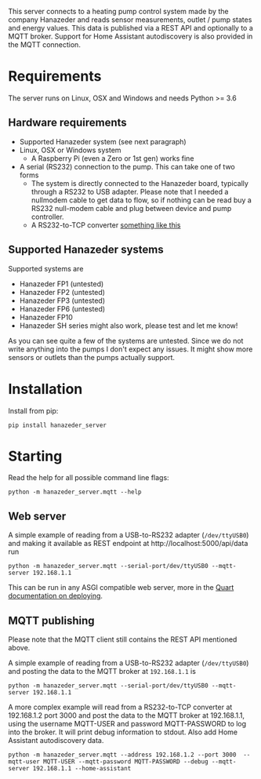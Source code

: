 This server connects to a heating pump control system made by the company Hanazeder and reads sensor measurements, outlet / pump states and energy values.
This data is published via a REST API and optionally to a MQTT broker. Support for Home Assistant autodiscovery is also provided in the MQTT connection.

# Requirements

The server runs on Linux, OSX and Windows and needs Python >= 3.6

## Hardware requirements
- Supported Hanazeder system (see next paragraph)
- Linux, OSX or Windows system
  - A Raspberry Pi (even a Zero or 1st gen) works fine
- A serial (RS232) connection to the pump. This can take one of two forms
  - The system is directly connected to the Hanazeder board, typically through a RS232 to USB adapter. Please note that I needed a nullmodem cable to get data to flow, so if nothing can be read buy a RS232 null-modem cable and plug between device and pump controller.
  - A RS232-to-TCP converter [something like this](https://cablematic.com/de/products/category/server-tcpip-rs232/)

## Supported Hanazeder systems
Supported systems are
- Hanazeder FP1 (untested)
- Hanazeder FP2 (untested)
- Hanazeder FP3 (untested)
- Hanazeder FP6 (untested)
- Hanazeder FP10
- Hanazeder SH series might also work, please test and let me know!

As you can see quite a few of the systems are untested. Since we do not write anything
into the pumps I don't expect any issues. It might show more sensors or outlets than the pumps actually support.

# Installation
Install from pip:
```
pip install hanazeder_server
```


# Starting

Read the help for all possible command line flags:
```
python -m hanazeder_server.mqtt --help
```

## Web server

A simple example of reading from a USB-to-RS232 adapter (`/dev/ttyUSB0`) and making it available as REST endpoint at http://localhost:5000/api/data run
```
python -m hanazeder_server.mqtt --serial-port/dev/ttyUSB0 --mqtt-server 192.168.1.1
```

This can be run in any ASGI compatible web server, more in the [Quart documentation on deploying](https://pgjones.gitlab.io/quart/tutorials/deployment.html).

## MQTT publishing
Please note that the MQTT client still contains the REST API mentioned above.

A simple example of reading from a USB-to-RS232 adapter (`/dev/ttyUSB0`) and posting the data to the MQTT broker at `192.168.1.1` is
```
python -m hanazeder_server.mqtt --serial-port/dev/ttyUSB0 --mqtt-server 192.168.1.1
```

A more complex example will read from a RS232-to-TCP converter at 192.168.1.2 port 3000 and post the data to the MQTT broker at 192.168.1.1, using the username MQTT-USER and password MQTT-PASSWORD to log into the broker. It will print debug information to stdout. Also add Home Assistant autodiscovery data.
```
python -m hanazeder_server.mqtt --address 192.168.1.2 --port 3000  --mqtt-user MQTT-USER --mqtt-password MQTT-PASSWORD --debug --mqtt-server 192.168.1.1 --home-assistant
```

